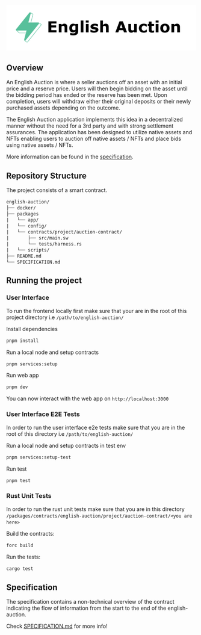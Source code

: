 <p align="center">
    <picture>
        <source media="(prefers-color-scheme: dark)" srcset=".docs/english-auction_dark.png">
        <img alt="light theme" src=".docs/english-auction_light.png">
    </picture>
</p>

## Overview

An English Auction is where a seller auctions off an asset with an initial price and a reserve price. Users will then begin bidding on the asset until the bidding period has ended or the reserve has been met. Upon completion, users will withdraw either their original deposits or their newly purchased assets depending on the outcome.

The English Auction application implements this idea in a decentralized manner without the need for a 3rd party and with strong settlement assurances. The application has been designed to utilize native assets and NFTs enabling users to auction off native assets / NFTs and place bids using native assets / NFTs.

More information can be found in the [specification](./SPECIFICATION.md).

## Repository Structure

The project consists of a smart contract.

```
english-auction/
├── docker/
├── packages
|   └── app/
|   └── config/
|   └── contracts/project/auction-contract/
|       ├── src/main.sw
|       └── tests/harness.rs
|   └── scripts/
├── README.md
└── SPECIFICATION.md
```

## Running the project

### User Interface

To run the frontend locally first make sure that your are in the root of this project directory i.e `/path/to/english-auction/`

Install dependencies
```bash
pnpm install
```

Run a local node and setup contracts
```bash
pnpm services:setup
```

Run web app
```bash
pnpm dev
```

You can now interact with the web app on `http://localhost:3000`

### User Interface E2E Tests

In order to run the user interface e2e tests make sure that you are in the root of this directory i.e `/path/to/english-auction/`

Run a local node and setup contracts in test env
```bash
pnpm services:setup-test
```

Run test
```bash
pnpm test
```

### Rust Unit Tests

In order to run the rust unit tests make sure that you are in this directory `/packages/contracts/english-auction/project/auction-contract/<you are here>`

Build the contracts:

```bash
forc build
```

Run the tests:

```bash
cargo test
```

## Specification

The specification contains a non-technical overview of the contract indicating the flow of information from the start to the end of the english-auction.

Check [SPECIFICATION.md](./SPECIFICATION.md) for more info!
